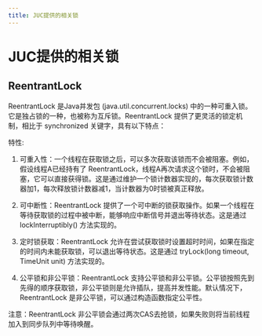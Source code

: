 ```yaml
---
title: JUC提供的相关锁
---
```

# JUC提供的相关锁

## ReentrantLock

ReentrantLock 是Java并发包 (java.util.concurrent.locks) 中的一种可重入锁。它是独占锁的一种，也被称为互斥锁。ReentrantLock 提供了更灵活的锁定机制，相比于 synchronized 关键字，具有以下特点：

特性:

1. 可重入性：一个线程在获取锁之后，可以多次获取该锁而不会被阻塞。例如，假设线程A已经持有了 ReentrantLock，线程A再次请求这个锁时，不会被阻塞，它可以直接获得锁。这是通过维护一个锁计数器实现的，每次获取锁计数器加1，每次释放锁计数器减1，当计数器为0时锁被真正释放。

2. 可中断性：ReentrantLock 提供了一个可中断的锁获取操作。如果一个线程在等待获取锁的过程中被中断，能够响应中断信号并退出等待状态。这是通过 lockInterruptibly() 方法实现的。

3. 定时锁获取：ReentrantLock 允许在尝试获取锁时设置超时时间，如果在指定的时间内未能获取锁，可以退出等待状态。这是通过 tryLock(long timeout, TimeUnit unit) 方法实现的。

4. 公平锁和非公平锁：ReentrantLock 支持公平锁和非公平锁。公平锁按照先到先得的顺序获取锁，非公平锁则是允许插队，提高并发性能。默认情况下，ReentrantLock 是非公平锁，可以通过构造函数指定公平性。

注意：ReentrantLock 非公平锁会通过两次CAS去抢锁，如果失败则将当前线程加入到同步队列中等待唤醒。